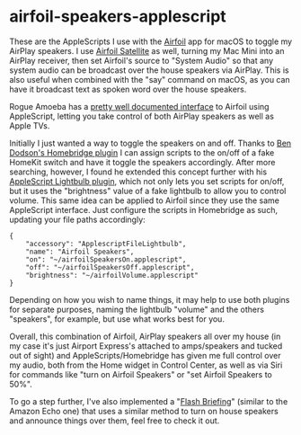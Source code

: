 # airfoil-speakers-applescript
These are the AppleScripts I use with the [Airfoil](https://www.rogueamoeba.com/airfoil/) app for macOS to toggle my AirPlay speakers. I use [Airfoil Satellite](https://www.rogueamoeba.com/airfoil/#satellite) as well, turning my Mac Mini into an AirPlay receiver, then set Airfoil's source to "System Audio" so that any system audio can be broadcast over the house speakers via AirPlay. This is also useful when combined with the "say" command on macOS, as you can have it broadcast text as spoken word over the house speakers. 

Rogue Amoeba has a [pretty well documented interface](https://www.rogueamoeba.com/support/knowledgebase/?showArticle=AirfoilAppleScript) to Airfoil using AppleScript, letting you take control of both AirPlay speakers as well as Apple TVs. 

Initially I just wanted a way to toggle the speakers on and off. Thanks to [Ben Dodson's Homebridge plugin](https://github.com/bendodson/homebridge-applescript) I can assign scripts to the on/off of a fake HomeKit switch and have it toggle the speakers accordingly. After more searching, however, I found he extended this concept further with his [AppleScript Lightbulb plugin](https://github.com/bendodson/homebridge-applescript-file-lightbulb), which not only lets you set scripts for on/off, but it uses the "brightness" value of a fake lightbulb to allow you to control volume. This same idea can be applied to Airfoil since they use the same AppleScript interface. Just configure the scripts in Homebridge as such, updating your file paths accordingly:
```
{
	"accessory": "ApplescriptFileLightbulb",
	"name": "Airfoil Speakers",
	"on": "~/airfoilSpeakersOn.applescript",
	"off": "~/airfoilSpeakersOff.applescript",
	"brightness": "~/airfoilVolume.applescript"
}
```
Depending on how you wish to name things, it may help to use both plugins for separate purposes, naming the lightbulb "volume" and the others "speakers", for example, but use what works best for you.

Overall, this combination of Airfoil, AirPlay speakers all over my house (in my case it's just Airport Express's attached to amps/speakers and tucked out of sight) and AppleScripts/Homebridge has given me full control over my audio, both from the Home widget in Control Center, as well as via Siri for commands like "turn on Airfoil Speakers" or "set Airfoil Speakers to 50%". 

To go a step further, I've also implemented a "[Flash Briefing](https://github.com/dippnerd/applescript-flash-briefing)" (similar to the Amazon Echo one) that uses a similar method to turn on house speakers and announce things over them, feel free to check it out.